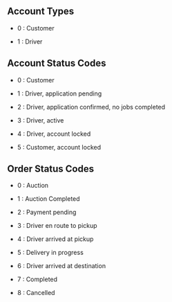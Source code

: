 ## Account Types

- 0 : Customer

- 1 : Driver

## Account Status Codes

- 0 : Customer

- 1 : Driver, application pending

- 2 : Driver, application confirmed, no jobs completed
  
- 3 : Driver, active

- 4 : Driver, account locked

- 5 : Customer, account locked

## Order Status Codes

- 0 : Auction

- 1 : Auction Completed

- 2 : Payment pending

- 3 : Driver en route to pickup 

- 4 : Driver arrived at pickup

- 5 : Delivery in progress

- 6 : Driver arrived at destination

- 7 : Completed

- 8 : Cancelled
